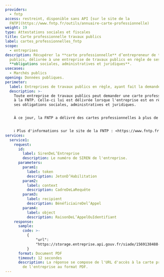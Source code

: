 ```yaml
---
providers:
  - fntp
access: restreint, disponible sans API [sur le site de la
  FNTP](https://www.fntp.fr/outils/annuaire-carte-professionnelle)
weight: 19
type: Attestations sociales et fiscales
title: Carte professionnelle travaux publics
label: cartes_professionnelles_fntp
scope:
  - entreprises
description: Récupérer la **carte professionnelle** d’entrepreneur de travaux
  publics, délivrée à une entreprise de travaux publics en règle de ses
  **obligations sociales, administratives et juridiques**.
usecases:
  - Marchés publics
opening: Données publiques.
perimeter:
  label: Entreprises de travaux publics en règle, ayant fait la demande.
  description: >-
    Toute entreprise de travaux publics peut demander une carte professionnelle
    à la FNTP. Celle-ci lui est délivrée lorsque l'entreprise est en règle de
    ses obligations sociales, administratives et juridiques.


    À ce jour, la FNTP a délivré des cartes professionnelles à plus de **9000 entreprises**.


    ℹ️ Plus d'informations sur le site de la FNTP : <https://www.fntp.fr/outils/carte-professionnelle/tout-savoir-sur-la-carte-pro>
services:
  service1:
    request:
      id:
        label: SirenDeL’Entreprise
        description: Le numéro de SIREN de l'entreprise.
      parameters:
        param1:
          label: token
          description: JetonD’Habilitation
        param2:
          label: context
          description: CadreDeLaRequête
        param3:
          label: recipient
          description: BénéficiaireDel’Appel
        param4:
          label: object
          description: RaisonDeL’AppelOuIdentifiant
    response:
      sample:
        code: >-
          {
              "url":
              "https://storage.entreprise.api.gouv.fr/siade/1569138488-b51d0133415cab724687e9d45f6480d-carte_professionnelle_fntp.pdf"
          }
      format: Document PDF
      timeout: 12 secondes
      description: La réponse se compose de l'URL d'accès à la carte professionnelle
        de l'entreprise au format PDF.
---
```

